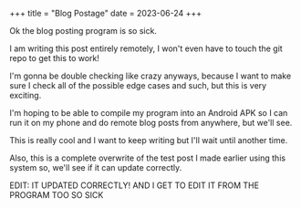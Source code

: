 +++
title = "Blog Postage"
date = 2023-06-24
+++

Ok the blog posting program is so sick.

I am writing this post entirely remotely, I won't even have to touch the git repo to get this to work!

I'm gonna be double checking like crazy anyways, because I want to make sure I check all of the possible edge cases and such, but this is very exciting.

I'm hoping to be able to compile my program into an Android APK so I can run it on my phone and do remote blog posts from anywhere, but we'll see.

This is really cool and I want to keep writing but I'll wait until another time.

Also, this is a complete overwrite of the test post I made earlier using this system so, we'll see if it can update correctly.

EDIT: IT UPDATED CORRECTLY! AND I GET TO EDIT IT FROM THE PROGRAM TOO SO SICK
